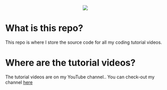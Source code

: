 <div align="center">
  <img src="https://github-size-badge.herokuapp.com/codyseibert/youtube.svg" />
</div>

# What is this repo?

This repo is where I store the source code for all my coding tutorial videos.

# Where are the tutorial videos?

The tutorial videos are on my YouTube channel.. You can check-out my channel [here](https://www.youtube.com/WebDevJunkie)
